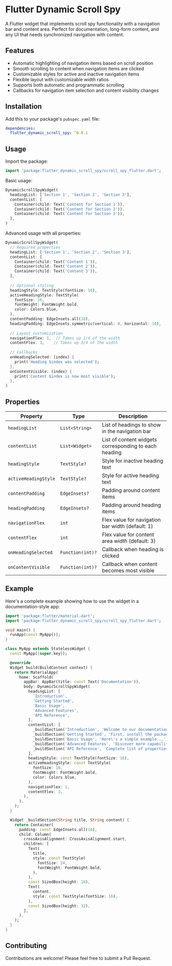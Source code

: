 # Flutter Dynamic Scroll Spy

A Flutter widget that implements scroll spy functionality with a navigation bar and content area. Perfect for documentation, long-form content, and any UI that needs synchronized navigation with content.

## Features

- Automatic highlighting of navigation items based on scroll position
- Smooth scrolling to content when navigation items are clicked
- Customizable styles for active and inactive navigation items
- Flexible layout with customizable width ratios
- Supports both automatic and programmatic scrolling
- Callbacks for navigation item selection and content visibility changes

## Installation

Add this to your package's `pubspec.yaml` file:

```yaml
dependencies:
  flutter_dynamic_scroll_spy: ^0.0.1
```

## Usage

Import the package:

```dart
import 'package:flutter_dynamic_scroll_spy/scroll_spy_flutter.dart';
```

Basic usage:

```dart
DynamicScrollSpyWidget(
  headingList: ['Section 1', 'Section 2', 'Section 3'],
  contentList: [
    Container(child: Text('Content for Section 1')),
    Container(child: Text('Content for Section 2')),
    Container(child: Text('Content for Section 3')),
  ],
)
```

Advanced usage with all properties:

```dart
DynamicScrollSpyWidget(
  // Required properties
  headingList: ['Section 1', 'Section 2', 'Section 3'],
  contentList: [
    Container(child: Text('Content 1')),
    Container(child: Text('Content 2')),
    Container(child: Text('Content 3')),
  ],
  
  // Optional styling
  headingStyle: TextStyle(fontSize: 16),
  activeHeadingStyle: TextStyle(
    fontSize: 16,
    fontWeight: FontWeight.bold,
    color: Colors.blue,
  ),
  contentPadding: EdgeInsets.all(16),
  headingPadding: EdgeInsets.symmetric(vertical: 8, horizontal: 16),
  
  // Layout customization
  navigationFlex: 1,  // Takes up 1/4 of the width
  contentFlex: 3,    // Takes up 3/4 of the width
  
  // Callbacks
  onHeadingSelected: (index) {
    print('Heading $index was selected');
  },
  onContentVisible: (index) {
    print('Content $index is now most visible');
  },
)
```

## Properties

| Property | Type | Description |
|----------|------|-------------|
| `headingList` | `List<String>` | List of headings to show in the navigation bar |
| `contentList` | `List<Widget>` | List of content widgets corresponding to each heading |
| `headingStyle` | `TextStyle?` | Style for inactive heading text |
| `activeHeadingStyle` | `TextStyle?` | Style for active heading text |
| `contentPadding` | `EdgeInsets?` | Padding around content items |
| `headingPadding` | `EdgeInsets?` | Padding around heading items |
| `navigationFlex` | `int` | Flex value for navigation bar width (default: 1) |
| `contentFlex` | `int` | Flex value for content area width (default: 3) |
| `onHeadingSelected` | `Function(int)?` | Callback when heading is clicked |
| `onContentVisible` | `Function(int)?` | Callback when content becomes most visible |

## Example

Here's a complete example showing how to use the widget in a documentation-style app:

```dart
import 'package:flutter/material.dart';
import 'package:flutter_dynamic_scroll_spy/scroll_spy_flutter.dart';

void main() {
  runApp(const MyApp());
}

class MyApp extends StatelessWidget {
  const MyApp({super.key});

  @override
  Widget build(BuildContext context) {
    return MaterialApp(
      home: Scaffold(
        appBar: AppBar(title: const Text('Documentation')),
        body: DynamicScrollSpyWidget(
          headingList: [
            'Introduction',
            'Getting Started',
            'Basic Usage',
            'Advanced Features',
            'API Reference',
          ],
          contentList: [
            _buildSection('Introduction', 'Welcome to our documentation...'),
            _buildSection('Getting Started', 'First, install the package...'),
            _buildSection('Basic Usage', 'Here\'s a simple example...'),
            _buildSection('Advanced Features', 'Discover more capabilities...'),
            _buildSection('API Reference', 'Complete list of properties...'),
          ],
          headingStyle: const TextStyle(fontSize: 16),
          activeHeadingStyle: const TextStyle(
            fontSize: 16,
            fontWeight: FontWeight.bold,
            color: Colors.blue,
          ),
          navigationFlex: 1,
          contentFlex: 3,
        ),
      ),
    );
  }

  Widget _buildSection(String title, String content) {
    return Container(
      padding: const EdgeInsets.all(16),
      child: Column(
        crossAxisAlignment: CrossAxisAlignment.start,
        children: [
          Text(
            title,
            style: const TextStyle(
              fontSize: 24,
              fontWeight: FontWeight.bold,
            ),
          ),
          const SizedBox(height: 16),
          Text(
            content,
            style: const TextStyle(fontSize: 16),
          ),
          const SizedBox(height: 32),
        ],
      ),
    );
  }
}
```

## Contributing

Contributions are welcome! Please feel free to submit a Pull Request. 